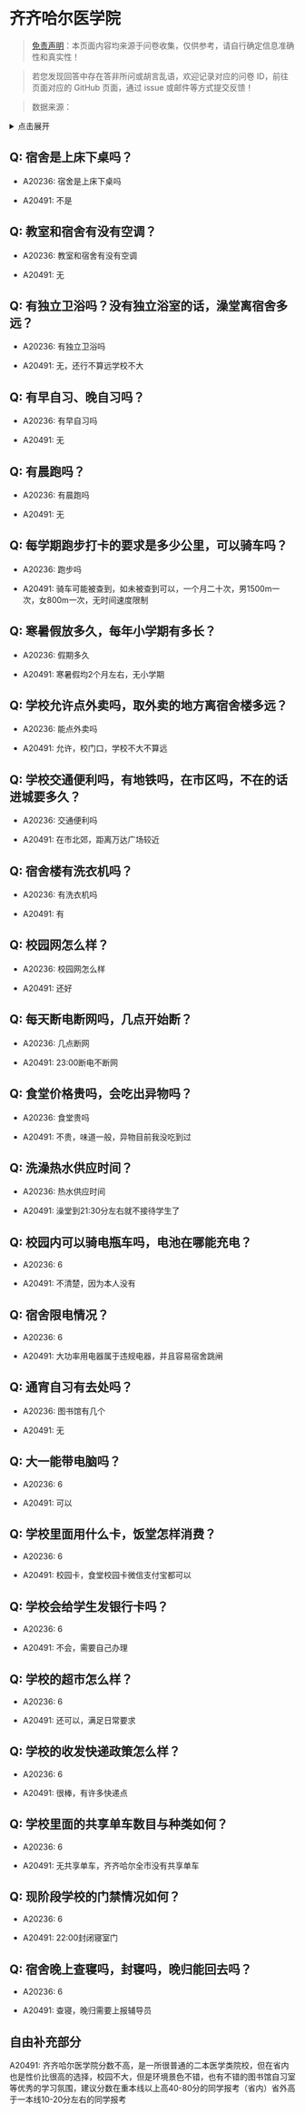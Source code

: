 # 齐齐哈尔医学院

> [免责声明](https://colleges.chat/#_3)：本页面内容均来源于问卷收集，仅供参考，请自行确定信息准确性和真实性！

> 若您发现回答中存在答非所问或胡言乱语，欢迎记录对应的问卷 ID，前往页面对应的 GitHub 页面，通过 issue 或邮件等方式提交反馈！

> 数据来源：

<details><summary>点击展开</summary>
<ul>
<li>A20236: 匿名 (2023 年 06 月)</li>
<li>A20491: 匿名 (2023 年 07 月)</li>
</ul>
</details>

## Q: 宿舍是上床下桌吗？

- A20236: 宿舍是上床下桌吗

- A20491: 不是

## Q: 教室和宿舍有没有空调？

- A20236: 教室和宿舍有没有空调

- A20491: 无

## Q: 有独立卫浴吗？没有独立浴室的话，澡堂离宿舍多远？

- A20236: 有独立卫浴吗

- A20491: 无，还行不算远学校不大

## Q: 有早自习、晚自习吗？

- A20236: 有早自习吗

- A20491: 无

## Q: 有晨跑吗？

- A20236: 有晨跑吗

- A20491: 无

## Q: 每学期跑步打卡的要求是多少公里，可以骑车吗？

- A20236: 跑步吗

- A20491: 骑车可能被查到，如未被查到可以，一个月二十次，男1500m一次，女800m一次，无时间速度限制

## Q: 寒暑假放多久，每年小学期有多长？

- A20236: 假期多久

- A20491: 寒暑假均2个月左右，无小学期

## Q: 学校允许点外卖吗，取外卖的地方离宿舍楼多远？

- A20236: 能点外卖吗

- A20491: 允许，校门口，学校不大不算远

## Q: 学校交通便利吗，有地铁吗，在市区吗，不在的话进城要多久？

- A20236: 交通便利吗

- A20491: 在市北郊，距离万达广场较近

## Q: 宿舍楼有洗衣机吗？

- A20236: 有洗衣机吗

- A20491: 有

## Q: 校园网怎么样？

- A20236: 校园网怎么样

- A20491: 还好

## Q: 每天断电断网吗，几点开始断？

- A20236: 几点断网

- A20491: 23:00断电不断网

## Q: 食堂价格贵吗，会吃出异物吗？

- A20236: 食堂贵吗

- A20491: 不贵，味道一般，异物目前我没吃到过

## Q: 洗澡热水供应时间？

- A20236: 热水供应时间

- A20491: 澡堂到21:30分左右就不接待学生了

## Q: 校园内可以骑电瓶车吗，电池在哪能充电？

- A20236: 6

- A20491: 不清楚，因为本人没有

## Q: 宿舍限电情况？

- A20236: 6

- A20491: 大功率用电器属于违规电器，并且容易宿舍跳闸

## Q: 通宵自习有去处吗？

- A20236: 图书馆有几个

- A20491: 无

## Q: 大一能带电脑吗？

- A20236: 6

- A20491: 可以

## Q: 学校里面用什么卡，饭堂怎样消费？

- A20236: 6

- A20491: 校园卡，食堂校园卡微信支付宝都可以

## Q: 学校会给学生发银行卡吗？

- A20236: 6

- A20491: 不会，需要自己办理

## Q: 学校的超市怎么样？

- A20236: 6

- A20491: 还可以，满足日常要求

## Q: 学校的收发快递政策怎么样？

- A20236: 6

- A20491: 很棒，有许多快递点

## Q: 学校里面的共享单车数目与种类如何？

- A20236: 6

- A20491: 无共享单车，齐齐哈尔全市没有共享单车

## Q: 现阶段学校的门禁情况如何？

- A20236: 6

- A20491: 22:00封闭寝室门

## Q: 宿舍晚上查寝吗，封寝吗，晚归能回去吗？

- A20236: 6

- A20491: 查寝，晚归需要上报辅导员

## 自由补充部分

A20491: 齐齐哈尔医学院分数不高，是一所很普通的二本医学类院校，但在省内也是性价比很高的选择，校园不大，但是环境景色不错，也有不错的图书馆自习室等优秀的学习氛围，建议分数在重本线以上高40-80分的同学报考（省内）省外高于一本线10-20分左右的同学报考